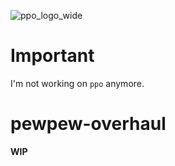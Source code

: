 ![ppo_logo_wide](https://github.com/glebi574/pewpew-overhaul-lite/assets/38727318/bb436a4d-0201-4f9f-bc2d-c51a8e06ee45)  
# Important
I'm not working on `ppo` anymore.
# pewpew-overhaul  
**WIP**
